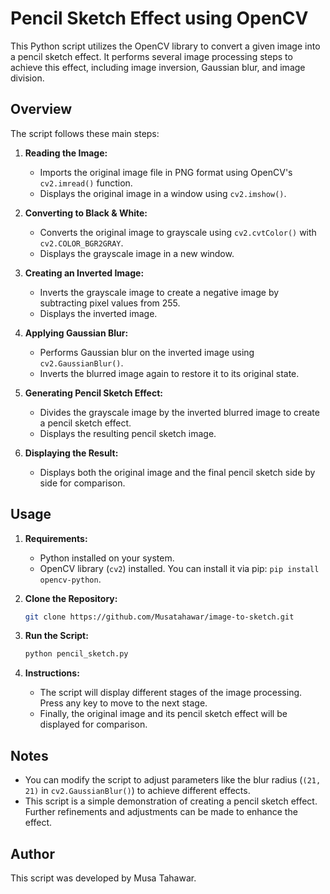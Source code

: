 # Pencil Sketch Effect using OpenCV

This Python script utilizes the OpenCV library to convert a given image into a pencil sketch effect. It performs several image processing steps to achieve this effect, including image inversion, Gaussian blur, and image division.

## Overview

The script follows these main steps:
1. **Reading the Image:**
    - Imports the original image file in PNG format using OpenCV's `cv2.imread()` function.
    - Displays the original image in a window using `cv2.imshow()`.

2. **Converting to Black & White:**
    - Converts the original image to grayscale using `cv2.cvtColor()` with `cv2.COLOR_BGR2GRAY`.
    - Displays the grayscale image in a new window.

3. **Creating an Inverted Image:**
    - Inverts the grayscale image to create a negative image by subtracting pixel values from 255.
    - Displays the inverted image.

4. **Applying Gaussian Blur:**
    - Performs Gaussian blur on the inverted image using `cv2.GaussianBlur()`.
    - Inverts the blurred image again to restore it to its original state.

5. **Generating Pencil Sketch Effect:**
    - Divides the grayscale image by the inverted blurred image to create a pencil sketch effect.
    - Displays the resulting pencil sketch image.

6. **Displaying the Result:**
    - Displays both the original image and the final pencil sketch side by side for comparison.

## Usage

1. **Requirements:**
    - Python installed on your system.
    - OpenCV library (`cv2`) installed. You can install it via pip: `pip install opencv-python`.

2. **Clone the Repository:**
    ```bash
    git clone https://github.com/Musatahawar/image-to-sketch.git
    ```

3. **Run the Script:**
    ```bash
    python pencil_sketch.py
    ```

4. **Instructions:**
    - The script will display different stages of the image processing. Press any key to move to the next stage.
    - Finally, the original image and its pencil sketch effect will be displayed for comparison.

## Notes

- You can modify the script to adjust parameters like the blur radius (`(21, 21)` in `cv2.GaussianBlur()`) to achieve different effects.
- This script is a simple demonstration of creating a pencil sketch effect. Further refinements and adjustments can be made to enhance the effect.

## Author

This script was developed by Musa Tahawar.
